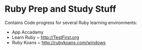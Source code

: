 # Ruby Prep and Study Stuff #
Contains Code progress for several Ruby learning environments:
- App Accadamy
- Learn Ruby ~ http://TestFirst.org
- Ruby Koans ~ http://rubykoans.com/windows